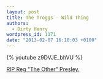 ```yaml
---
layout: post
title: The Troggs - Wild Thing
authors:
  - Dirty Henry
wordpress_id: 1171
date: "2013-02-07 16:10:03 +0100"
---
```


{% youtube z9DVJE_bhVU %}

[RIP Reg "The Other" Presley.](http://pitchfork.com/news/49418-rip-the-troggs-reg-presley/)

